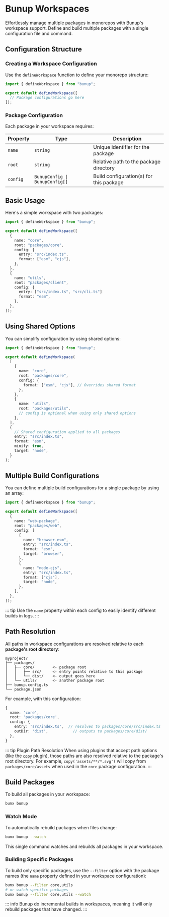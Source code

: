 # Bunup Workspaces

Effortlessly manage multiple packages in monorepos with Bunup's workspace support. Define and build multiple packages with a single configuration file and command.

## Configuration Structure

### Creating a Workspace Configuration

Use the `defineWorkspace` function to define your monorepo structure:

```typescript [bunup.config.ts]
import { defineWorkspace } from "bunup";

export default defineWorkspace([
  // Package configurations go here
]);
```

### Package Configuration

Each package in your workspace requires:

| Property | Type | Description |
|----------|------|-------------|
| `name` | `string` | Unique identifier for the package |
| `root` | `string` | Relative path to the package directory |
| `config` | `BunupConfig \| BunupConfig[]` | Build configuration(s) for this package |

## Basic Usage

Here's a simple workspace with two packages:

```typescript [bunup.config.ts]
import { defineWorkspace } from "bunup";

export default defineWorkspace([
  {
    name: "core",
    root: "packages/core",
    config: {
      entry: "src/index.ts",
      format: ["esm", "cjs"],
    },
  },
  {
    name: "utils",
    root: "packages/client",
    config: {
      entry: ["src/index.ts", "src/cli.ts"]
      format: "esm",
    },
  },
]);
```

## Using Shared Options

You can simplify configuration by using shared options:

```typescript [bunup.config.ts]
import { defineWorkspace } from "bunup";

export default defineWorkspace(
  [
    {
      name: "core",
      root: "packages/core",
      config: {
        format: ["esm", "cjs"], // Overrides shared format
      },
    },
    {
      name: "utils",
      root: "packages/utils",
      // config is optional when using only shared options
    },
  ],
  {
    // Shared configuration applied to all packages
    entry: "src/index.ts",
    format: "esm",
    minify: true,
    target: "node",
  }
);
```

## Multiple Build Configurations

You can define multiple build configurations for a single package by using an array:

```typescript [bunup.config.ts]
import { defineWorkspace } from "bunup";

export default defineWorkspace([
  {
    name: "web-package",
    root: "packages/web",
    config: [
      {
        name: "browser-esm",
        entry: "src/index.ts",
        format: "esm",
        target: "browser",
      },
      {
        name: "node-cjs",
        entry: "src/index.ts",
        format: ["cjs"],
        target: "node",
      },
    ],
  },
]);
```

::: tip
Use the `name` property within each config to easily identify different builds in logs.
:::

## Path Resolution

All paths in workspace configurations are resolved relative to each **package's root directory**:

```
myproject/
├── packages/
│   ├── core/        <- package root
│   │   ├── src/     <- entry points relative to this package
│   │   └── dist/    <- output goes here
│   └── utils/       <- another package root
├── bunup.config.ts
└── package.json
```

For example, with this configuration:

```typescript
{
  name: 'core',
  root: 'packages/core',
  config: {
    entry: 'src/index.ts',  // resolves to packages/core/src/index.ts
    outDir: 'dist',           // outputs to packages/core/dist/
  },
}
```

::: tip Plugin Path Resolution
When using plugins that accept path options (like the [`copy`](/docs/builtin-plugins/copy) plugin), those paths are also resolved relative to the package's root directory. For example, `copy('assets/**/*.svg')` will copy from `packages/core/assets` when used in the `core` package configuration.
:::

## Build Packages

To build all packages in your workspace:

```sh
bunx bunup
```

### Watch Mode

To automatically rebuild packages when files change:

```sh
bunx bunup --watch
```

This single command watches and rebuilds all packages in your workspace.

### Building Specific Packages

To build only specific packages, use the `--filter` option with the package names (the `name` property defined in your workspace configuration):

```sh
bunx bunup --filter core,utils
# or watch specific packages
bunx bunup --filter core,utils --watch
```

::: info
Bunup do incremental builds in workspaces, meaning it will only rebuild packages that have changed.
:::

